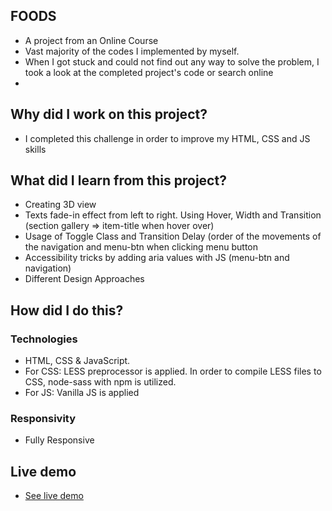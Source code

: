## FOODS
<ul>
<li>A project from an Online Course</li>
<li>Vast majority of the codes I implemented by myself. </li>
<li>When I got stuck and could not find out any way to solve the problem, I took a look at the completed project's code or search online<li>
</ul>

## Why did I work on this project?
<ul>
<li>I completed this challenge in order to improve my HTML, CSS and JS skills</li>
</ul>

## What did I learn from this project?
<ul>
<li>Creating 3D view</li>
<li>Texts fade-in effect from left to right. Using Hover, Width and Transition (section gallery => item-title when hover over)</li>
<li>Usage of Toggle Class and Transition Delay (order of the movements of the navigation and menu-btn when clicking menu button</li>
<li>Accessibility tricks by adding aria values with JS (menu-btn and navigation)</li>
<li>Different Design Approaches</li>
</ul>

## How did I do this?

### Technologies
<ul>
<li>HTML, CSS & JavaScript.</li>
<li>For CSS: LESS preprocessor is applied. In order to compile LESS files to CSS, node-sass with npm is utilized.</li>
<li>For JS: Vanilla JS is applied</li>
</ul>

### Responsivity
<ul>
<li>Fully Responsive</li>
</ul>

## Live demo
<ul> 
<li><a href="https://foods-gokseloz.vercel.app/" target="_blank">See live demo</a></li>
</ul>
